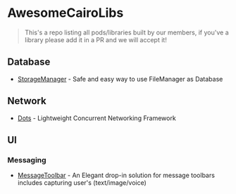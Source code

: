 # AwesomeCairoLibs
> This's a repo listing all pods/libraries built by our members, if you've a library please add it in a PR and we will accept it!

## Database

* [StorageManager](https://github.com/iAmrSalman/StorageManager) - Safe and easy way to use FileManager as Database

## Network

* [Dots](https://github.com/iAmrSalman/Dots) - Lightweight Concurrent Networking Framework

## UI 
### Messaging

* [MessageToolbar](https://github.com/tareksabry1337/MessageToolbar) - An Elegant drop-in solution for message toolbars includes capturing user's (text/image/voice)
